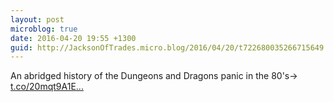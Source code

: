 ```yaml
---
layout: post
microblog: true
date: 2016-04-20 19:55 +1300
guid: http://JacksonOfTrades.micro.blog/2016/04/20/t722680035266715649.html
---
```

An abridged history of the Dungeons and Dragons panic in the 80's→ [t.co/20mqt9A1E...](https://t.co/20mqt9A1Ej)
